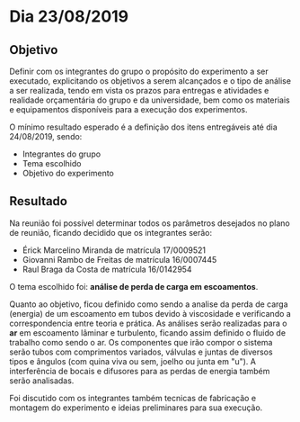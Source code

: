 # Dia 23/08/2019

## Objetivo

Definir com os integrantes do grupo o propósito do experimento a ser executado, explicitando os objetivos a serem alcançados e o tipo de análise a ser realizada, tendo em vista os prazos para entregas e atividades e realidade orçamentária do grupo e da universidade, bem como os materiais e equipamentos disponíveis para a execução dos experimentos. 

O mínimo resultado esperado é a definição dos itens entregáveis até dia 24/08/2019, sendo:

* Integrantes do grupo
* Tema escolhido
* Objetivo do experimento

## Resultado

Na reunião foi possível determinar todos os parâmetros desejados no plano de reunião, ficando decidido que os integrantes serão:

* Érick Marcelino Miranda de matrícula 17/0009521 
* Giovanni Rambo de Freitas de matrícula 16/0007445
* Raul Braga da Costa de matrícula 16/0142954

O tema escolhido foi: **análise de perda de carga em escoamentos**.

Quanto ao objetivo, ficou definido como sendo a analise da perda de carga (energia) de um escoamento em tubos devido à viscosidade e verificando a correspondencia entre teoria e prática. As análises serão realizadas para o **ar** em escoamento lâminar e turbulento, ficando assim definido o fluido de trabalho como sendo o ar. Os componentes que irão compor o sistema serão tubos com comprimentos variados, válvulas e juntas de diversos tipos e ângulos (com quina viva ou sem, joelho ou junta em "u"). A interferência de bocais e difusores para as perdas de energia também serão analisadas.

Foi discutido com os integrantes também tecnicas de fabricação e montagem do experimento e ideias preliminares para sua execução.
